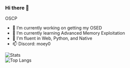 ### Hi there 👋

OSCP

- 🔭 I’m currently working on getting my OSED
- 🌱 I’m currently learning Advanced Memory Exploitation
- 🌟 I'm fluent in Web, Python, and Native
- 📫 Discord: moey0

![Stats](https://github-readme-stats.vercel.app/api?username=0moey&show_icons=true&theme=radical)  
![Top Langs](https://github-readme-stats.vercel.app/api/top-langs/?username=0moey&hide=css&layout=compact&theme=radical) 
